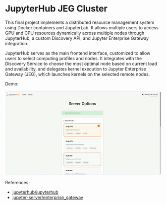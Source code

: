 # JupyterHub JEG Cluster

This final project implements a distributed resource management system using Docker containers and JupyterLab. It allows multiple users to access GPU and CPU resources dynamically across multiple nodes through JupyterHub, a custom Discovery API, and Jupyter Enterprise Gateway integration.

JupyterHub serves as the main frontend interface, customized to allow users to select computing profiles and nodes. It integrates with the Discovery Service to choose the most optimal node based on current load and availability, and delegates kernel execution to Jupyter Enterprise Gateway (JEG), which launches kernels on the selected remote nodes.

Demo:

![Demo](demo.gif)

References:

- [jupyterhub/jupyterhub](https://github.com/jupyterhub/jupyterhub)
- [jupyter-server/enterprise_gateway](https://github.com/jupyter-server/enterprise_gateway)